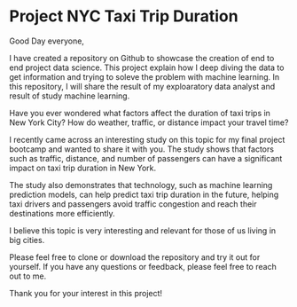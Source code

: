 # Project NYC Taxi Trip Duration
Good Day everyone,

I have created a repository on Github to showcase the creation of end to end project data science. This project explain how I deep diving the data to get information and trying to soleve the problem with machine learning. In this repository, I will share the result of my exploaratory data analyst and result of study machine learning.

Have you ever wondered what factors affect the duration of taxi trips in New York City? How do weather, traffic, or distance impact your travel time?

I recently came across an interesting study on this topic for my final project bootcamp and wanted to share it with you. The study shows that factors such as traffic, distance, and number of passengers can have a significant impact on taxi trip duration in New York.

The study also demonstrates that technology, such as machine learning prediction models, can help predict taxi trip duration in the future, helping taxi drivers and passengers avoid traffic congestion and reach their destinations more efficiently.

I believe this topic is very interesting and relevant for those of us living in big cities.

Please feel free to clone or download the repository and try it out for yourself. If you have any questions or feedback, please feel free to reach out to me.

Thank you for your interest in this project!
